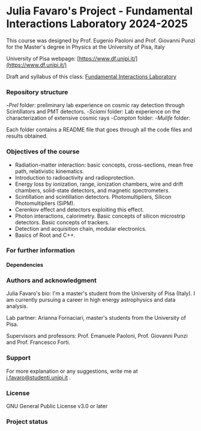 # Julia Favaro's Project - Fundamental Interactions Laboratory 2024-2025

This course was designed by Prof. Eugenio Paoloni and Prof. Giovanni Punzi for the Master's degree in Physics at the University of Pisa, Italy 

University of Pisa webpage: [https://www.df.unipi.it/](https://www.df.unipi.it/)

Draft and syllabus of this class: [Fundamental Interactions Laboratory]( [https://unipi.coursecatalogue.cineca.it/insegnamenti/2024/52566_686758_76342/2023/52566/10452?coorte=2024&schemaid=8955](https://unipi.coursecatalogue.cineca.it/insegnamenti/2024/52567_695825_77808/2023/52567/10452?coorte=2024&schemaid=8951))

### Repository structure
-_Prel_ folder: preliminary lab experience on cosmic ray detection through Scintillators and PMT detectors.
-_Sciami_ folder: Lab experience on the characterization of extensive cosmic rays
-_Compton_ folder: 
-_Mulife_ folder: 

Each folder contains a README file that goes through all the code files and results obtained.

### Objectives of the course
- Radiation-matter interaction: basic concepts, cross-sections, mean free path, relativistic kinematics.
- Introduction to radioactivity and radioprotection.
- Energy loss by ionization, range, ionization chambers, wire and drift chambers, solid-state detectors, and magnetic spectrometers.
- Scintillation and scintillation detectors. Photomultipliers, Silicon Photomultipliers (SiPM).
- Cerenkov effect and detectors exploiting this effect.
- Photon interactions, calorimetry. Basic concepts of silicon microstrip detectors. Basic concepts of trackers.
- Detection and acquisition chain, modular electronics.
- Basics of Root and C++.

### For further information

#### Dependencies 

### Authors and acknowledgment
Julia Favaro's bio: I'm a master's student from the University of Pisa (Italy). I am currently pursuing a career in high energy astrophysics and data analysis.

Lab partner: Arianna Fornaciari, master's students from the University of Pisa.

Supervisors and professors: Prof. Emanuele Paoloni, Prof. Giovanni Punzi and Prof. Francesco Forti.

### Support
For more explanation or any suggestions, write me at j.favaro@studenti.unipi.it .

### License
GNU General Public License v3.0 or later

### Project status
